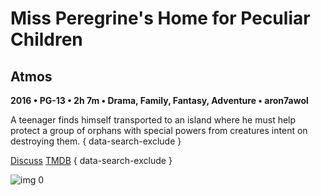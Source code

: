 # Miss Peregrine's Home for Peculiar Children

## Atmos

**2016 • PG-13 • 2h 7m • Drama, Family, Fantasy, Adventure • aron7awol**

A teenager finds himself transported to an island where he must help protect a group of orphans with special powers from creatures intent on destroying them.
{ data-search-exclude }

[Discuss](https://www.avsforum.com/threads/bass-eq-for-filtered-movies.2995212/post-56926018)  [TMDB](https://www.themoviedb.org/movie/283366)
{ data-search-exclude }

![img 0](https://i.imgur.com/kLxiynR.jpg)

